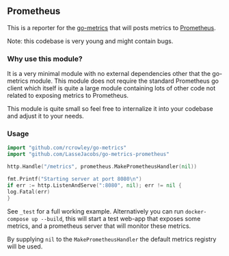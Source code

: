 Prometheus
--------------

This is a reporter for the [go-metrics](https://github.com/rcrowley/go-metrics)
that will posts metrics to [Prometheus](https://prometheus.io).

Note: this codebase is very young and might contain bugs.

### Why use this module?
It is a very minimal module with no external dependencies other that the go-metrics module. This module does not require
the standard Prometheus go client which itself is quite a large module containing lots of other code not related to 
exposing metrics to Prometheus.

This module is quite small so feel free to internalize it into your codebase and adjust it to your needs.

### Usage

```go
import "github.com/rcrowley/go-metrics"
import "github.com/LasseJacobs/go-metrics-prometheus"

http.Handle("/metrics", prometheus.MakePrometheusHandler(nil))

fmt.Printf("Starting server at port 8080\n")
if err := http.ListenAndServe(":8080", nil); err != nil {
log.Fatal(err)
}
```
See `_test` for a full working example. Alternatively you can run `docker-compose up --build`, this will start a
test web-app that exposes some metrics, and a prometheus server that will monitor these metrics.

By supplying `nil` to the `MakePrometheusHandler` the default metrics registry will be used. 
